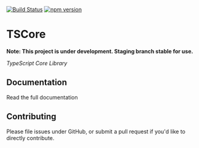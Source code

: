 [![Build Status](https://travis-ci.org/ts-core/ts-core.svg?branch=development)](https://travis-ci.org/ts-core/ts-core) [![npm version](https://badge.fury.io/js/ts-core.svg)](http://badge.fury.io/js/ts-core)

TSCore 
=========

**Note: This project is under development. Staging branch stable for use.**

*TypeScript Core Library*

## Documentation ##
Read the full documentation

## Contributing ##
Please file issues under GitHub, or submit a pull request if you'd like to directly contribute.
